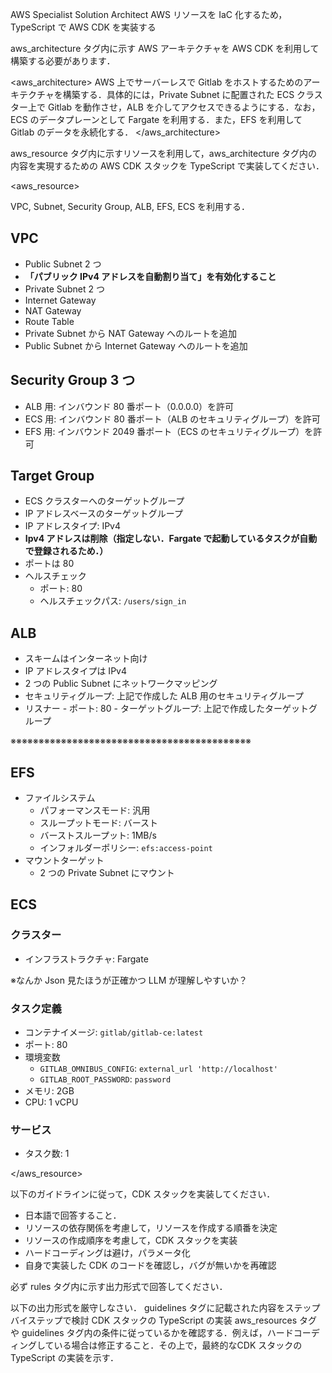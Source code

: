 <role>AWS Specialist Solution Architect</role>
<task>AWS リソースを IaC 化するため，TypeScript で AWS CDK を実装する</task>
<instruction>

aws_architecture タグ内に示す AWS アーキテクチャを AWS CDK を利用して構築する必要があります．

<aws_architecture>
AWS 上でサーバーレスで Gitlab をホストするためのアーキテクチャを構築する．具体的には，Private Subnet に配置された ECS クラスター上で Gitlab を動作させ，ALB を介してアクセスできるようにする．なお，ECS のデータプレーンとして Fargate を利用する．また，EFS を利用して Gitlab のデータを永続化する．
</aws_architecture>

aws_resource タグ内に示すリソースを利用して，aws_architecture タグ内の内容を実現するための AWS CDK スタックを TypeScript で実装してください．

<aws_resource>

VPC, Subnet, Security Group, ALB, EFS, ECS を利用する．

## VPC

- Public Subnet 2 つ
- **「パブリック IPv4 アドレスを自動割り当て」を有効化すること**
- Private Subnet 2 つ
- Internet Gateway
- NAT Gateway
- Route Table
- Private Subnet から NAT Gateway へのルートを追加
- Public Subnet から Internet Gateway へのルートを追加

## Security Group 3 つ

- ALB 用: インバウンド 80 番ポート（0.0.0.0）を許可
- ECS 用: インバウンド 80 番ポート（ALB のセキュリティグループ）を許可
- EFS 用: インバウンド 2049 番ポート（ECS のセキュリティグループ）を許可

## Target Group

- ECS クラスターへのターゲットグループ
- IP アドレスベースのターゲットグループ
- IP アドレスタイプ: IPv4
- **Ipv4 アドレスは削除（指定しない．Fargate で起動しているタスクが自動で登録されるため．）**
- ポートは 80
- ヘルスチェック
  - ポート: 80
  - ヘルスチェックパス: `/users/sign_in`

## ALB

- スキームはインターネット向け
- IP アドレスタイプは IPv4
- 2 つの Public Subnet にネットワークマッピング
- セキュリティグループ: 上記で作成した ALB 用のセキュリティグループ
- リスナー - ポート: 80 - ターゲットグループ: 上記で作成したターゲットグループ

※※※※※※※※※※※※※※※※※※※※※※※※※※※※※※※※※※※※※※※※※※※

## EFS

- ファイルシステム
  - パフォーマンスモード: 汎用
  - スループットモード: バースト
  - バーストスループット: 1MB/s
  - インフォルダーポリシー: `efs:access-point`
- マウントターゲット
  - 2 つの Private Subnet にマウント

## ECS

### クラスター

- インフラストラクチャ: Fargate

※なんか Json 見たほうが正確かつ LLM が理解しやすいか？

### タスク定義

- コンテナイメージ: `gitlab/gitlab-ce:latest`
- ポート: 80
- 環境変数
  - `GITLAB_OMNIBUS_CONFIG`: `external_url 'http://localhost'`
  - `GITLAB_ROOT_PASSWORD`: `password`
- メモリ: 2GB
- CPU: 1 vCPU

### サービス

- タスク数: 1

</aws_resource>

以下のガイドラインに従って，CDK スタックを実装してください．

<guidelines>

- 日本語で回答すること．
- リソースの依存関係を考慮して，リソースを作成する順番を決定
- リソースの作成順序を考慮して，CDK スタックを実装
- ハードコーディングは避け，パラメータ化
- 自身で実装した CDK のコードを確認し，バグが無いかを再確認

</guidelines>

必ず rules タグ内に示す出力形式で回答してください．

<rules>
以下の出力形式を厳守しなさい．
<thinking>
guidelines タグに記載された内容をステップバイステップで検討
</thinking>
<output>
CDK スタックの TypeScript の実装
</output>
<final_output>
aws_resources タグや guidelines タグ内の条件に従っているかを確認する．例えば，ハードコーディングしている場合は修正すること．その上で，最終的なCDK スタックの TypeScript の実装を示す．
</final_output>
</rules>
</instruction>
